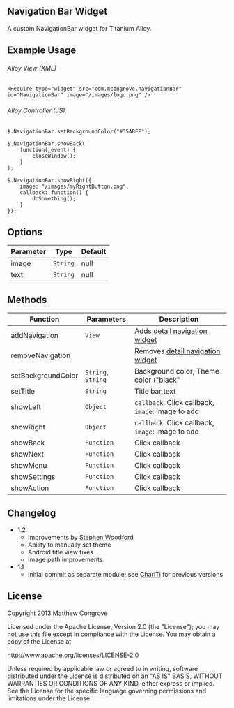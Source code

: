 Navigation Bar Widget
-------------------
A custom NavigationBar widget for Titanium Alloy.

Example Usage
-------------

###### Alloy View (XML)

	<Require type="widget" src="com.mcongrove.navigationBar" id="NavigationBar" image="/images/logo.png" />
	
###### Alloy Controller (JS)

	$.NavigationBar.setBackgroundColor("#35ABFF");
	
	$.NavigationBar.showBack(
		function(_event) {
			closeWindow();
		}
	);
	
	$.NavigationBar.showRight({
		image: "/images/myRightButton.png",
		callback: function() {
			doSomething();
		}
	});

Options
-------
Parameter | Type    | Default |
----------|---------|---------|
image     | `String` | null    |
text      | `String` | null    |

Methods
-------
Function           | Parameters   | Description 
-------------------|--------------|------------
addNavigation      | `View`       | Adds [detail navigation widget](https://github.com/mcongrove/com.mcongrove.detailNavigation)
removeNavigation   |              | Removes [detail navigation widget](https://github.com/mcongrove/com.mcongrove.detailNavigation)
setBackgroundColor | `String`, `String`     | Background color, Theme color ("black" | "white") _(optional)_
setTitle           | `String`     | Title bar text
showLeft           | `Object`     | `callback`: Click callback, `image`: Image to add
showRight          | `Object`     | `callback`: Click callback, `image`: Image to add
showBack           | `Function`   | Click callback
showNext           | `Function`   | Click callback
showMenu           | `Function`   | Click callback
showSettings       | `Function`   | Click callback
showAction         | `Function`   | Click callback

Changelog
---------
* 1.2
	* Improvements by [Stephen Woodford](https://github.com/swoodford5)
	* Ability to manually set theme
	* Android title view fixes
	* Image path improvements
* 1.1
	* Initial commit as separate module; see [ChariTi](https://github.com/mcongrove/ChariTi/tree/master/app/widgets) for previous versions

License
-------

Copyright 2013 Matthew Congrove

Licensed under the Apache License, Version 2.0 (the "License");
you may not use this file except in compliance with the License.
You may obtain a copy of the License at

   http://www.apache.org/licenses/LICENSE-2.0

Unless required by applicable law or agreed to in writing, software
distributed under the License is distributed on an "AS IS" BASIS,
WITHOUT WARRANTIES OR CONDITIONS OF ANY KIND, either express or implied.
See the License for the specific language governing permissions and
limitations under the License.